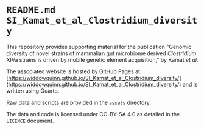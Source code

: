 # `README.md SI_Kamat_et_al_Clostridium_diversity`

This repository provides supporting material for the publication "Genomic diversity of novel strains of mammalian gut microbiome derived _Clostridium_ XIVa strains is driven by mobile genetic element acquisition," by Kamat _et al._

The associated website is hosted by GitHub Pages at [https://widdowquinn.github.io/SI_Kamat_et_al_Clostridium_diversity/](https://widdowquinn.github.io/SI_Kamat_et_al_Clostridium_diversity/) and is written using Quarto.

Raw data and scripts are provided in the `assets` directory.

The data and code is licensed under CC-BY-SA 4.0 as detailed in the `LICENCE` document.
